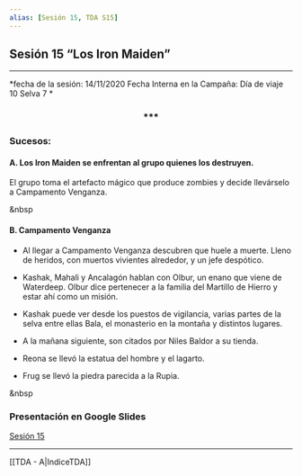 ```yaml
---
alias: [Sesión 15, TDA S15]
---
```


## Sesión 15 “Los Iron Maiden”

---
 
*fecha de la sesión: 14/11/2020
Fecha Interna en la Campaña:  Día de viaje 10 Selva 7 *

<div align='center'>
<h3> *** </h3>
</div>

### Sucesos:

#### &Alpha;. Los Iron Maiden se enfrentan al grupo quienes los destruyen.
El grupo toma el artefacto mágico que produce zombies y decide llevárselo a Campamento Venganza.

&nbsp

#### &Beta;. Campamento Venganza
+ Al llegar a Campamento Venganza descubren que huele a muerte. Lleno de heridos, con muertos vivientes alrededor, y un jefe despótico.

+ Kashak, Mahali y Ancalagón hablan con Olbur, un enano que viene de Waterdeep. Olbur dice pertenecer a la familia del Martillo de Hierro y estar ahí como un misión.

+ Kashak puede ver desde los puestos de vigilancia, varias partes de la selva entre ellas Bala, el monasterio en la montaña y distintos lugares.

+ A la mañana siguiente, son citados por Niles Baldor a su tienda.

+ Reona se llevó la estatua del hombre y el lagarto. 

+ Frug se llevó la piedra parecida a la Rupia.

&nbsp


### Presentación en Google Slides
[Sesión 15](https://docs.google.com/presentation/d/1wUwDm_x2IxEiUEdjWG7a_eH4r5meshGypQEVfX41v28/edit?usp=sharing)

---
[[TDA - A|IndiceTDA]]